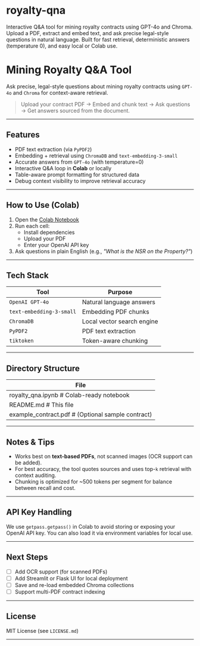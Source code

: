 # royalty-qna
Interactive Q&amp;A tool for mining royalty contracts using GPT-4o and Chroma. Upload a PDF, extract and embed text, and ask precise legal-style questions in natural language. Built for fast retrieval, deterministic answers (temperature 0), and easy local or Colab use.

# Mining Royalty Q&A Tool

Ask precise, legal-style questions about mining royalty contracts using `GPT-4o` and `Chroma` for context-aware retrieval.

> Upload your contract PDF → Embed and chunk text → Ask questions → Get answers sourced from the document.

---

## Features

-  PDF text extraction (via `PyPDF2`)
-  Embedding + retrieval using `ChromaDB` and `text-embedding-3-small`
-  Accurate answers from `GPT-4o` (with temperature=0)
-  Interactive Q&A loop in **Colab** or locally
-  Table-aware prompt formatting for structured data
-  Debug context visibility to improve retrieval accuracy

---


## How to Use (Colab)

1. Open the [Colab Notebook](https://colab.research.google.com/drive/1rSVEHGrbKSXVE4CX8uGx5U5M2TqXp1ZQ?usp=sharing)
2. Run each cell:
   - Install dependencies
   - Upload your PDF
   - Enter your OpenAI API key
3. Ask questions in plain English (e.g., _"What is the NSR on the Property?"_)

---

## Tech Stack

| Tool         | Purpose                     |
|--------------|-----------------------------|
| `OpenAI GPT-4o` | Natural language answers      |
| `text-embedding-3-small` | Embedding PDF chunks         |
| `ChromaDB`    | Local vector search engine   |
| `PyPDF2`      | PDF text extraction          |
| `tiktoken`    | Token-aware chunking         |

---

## Directory Structure
| File |
|------------------------------------------|
| royalty_qna.ipynb # Colab-ready notebook |
| README.md # This file |
| example_contract.pdf # (Optional sample contract) |


---

## Notes & Tips

- Works best on **text-based PDFs**, not scanned images (OCR support can be added).
- For best accuracy, the tool quotes sources and uses top-`k` retrieval with context auditing.
- Chunking is optimized for ~500 tokens per segment for balance between recall and cost.

---

## API Key Handling

We use `getpass.getpass()` in Colab to avoid storing or exposing your OpenAI API key. You can also load it via environment variables for local use.

---

## Next Steps

- [ ] Add OCR support (for scanned PDFs)
- [ ] Add Streamlit or Flask UI for local deployment
- [ ] Save and re-load embedded Chroma collections
- [ ] Support multi-PDF contract indexing

---

## License

MIT License (see `LICENSE.md`)

---



